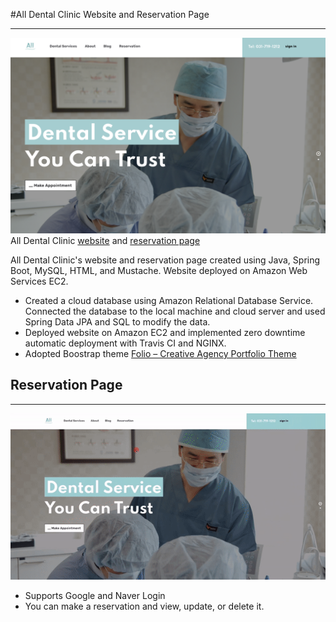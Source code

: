 #All Dental Clinic Website and Reservation Page

---

![](resources/first-image.png)  
All Dental Clinic [website](alldent.kr/en) and [reservation page](alldent.kr/reservation)

All Dental Clinic's website and reservation page created using Java, Spring Boot, MySQL, HTML, and Mustache. Website deployed on Amazon Web Services EC2. 

- Created a cloud database using Amazon Relational Database Service. Connected the database to the local machine and cloud server and used Spring Data JPA and SQL to modify the data.
- Deployed website on Amazon EC2 and implemented zero downtime automatic deployment with Travis CI and NGINX.
- Adopted Boostrap theme [Folio – Creative Agency Portfolio Theme](https://themes.getbootstrap.com/product/folio-creative-agency-portfolio-theme/)

## Reservation Page

---
![](resources/reservation-vid.gif)  
- Supports Google and Naver Login
- You can make a reservation and view, update, or delete it. 



  